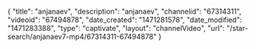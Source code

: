 {
    "title": "anjanaev",
    "description": "anjanaev",
    "channelid": "67314311",
    "videoid": "67494878",
    "date_created": "1471281578",
    "date_modified": "1471283388",
    "type": "captivate",
    "layout": "channelVideo",
    "url": "\/star-search\/anjanaev7-mp4\/67314311-67494878"
}
